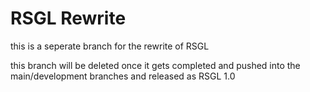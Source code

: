# RSGL Rewrite

this is a seperate branch for the rewrite of RSGL

this branch will be deleted once it gets completed and pushed into the main/development branches and released as RSGL 1.0